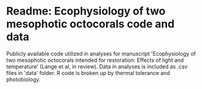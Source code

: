 # Readme: Ecophysiology of two mesophotic octocorals code and data
Publicly available code utilized in analyses for manuscript 'Ecophysiology of two mesophotic octocorals intended for restoration: Effects of light and temperature' (Lange et al, in review). Data in analyses is included as .csv files in 'data' folder. R code is broken up by thermal tolerance and photobiology.
